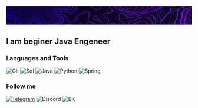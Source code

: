 [![Header](https://github.com/Bzbxddbx/Bzbxddbx/blob/main/assets/header_github_profile.jpg)]()

## I am beginer Java Engeneer

### Languages and Tools
![Git](https://img.shields.io/badge/-Git-09090a?style=for-the-badge&logo=git)
![Sql](https://img.shields.io/badge/-Sql-09090a?style=for-the-badge&logo=mysql)
![Java](https://img.shields.io/badge/-Java-09090a?style=for-the-badge&logo=intellij-idea&logoColor=7c95f2)
![Python](https://img.shields.io/badge/-Python-09090a?style=for-the-badge&logo=python)
![Spring](https://img.shields.io/badge/-Spring-09090a?style=for-the-badge&logo=spring)

### Follow me
[![Telegram](https://img.shields.io/badge/-Telegram-09090a?style=for-the-badge&logo=telegram)](https://t.me/MrJons0n)
![Discord](https://img.shields.io/badge/-Discord-09090a?style=for-the-badge&logo=discord)
![ВК](https://img.shields.io/badge/-ВК-09090a?style=for-the-badge&logo=vk&logoColor=057df5)

